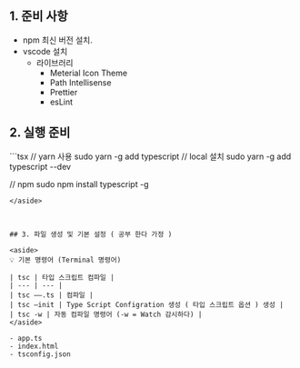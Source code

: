 ## 1. 준비 사항

- npm 최신 버전 설치.
- vscode 설치
    - 라이브러리
        - Meterial Icon Theme
        - Path Intellisense
        - Prettier
        - esLint

## 2. 실행 준비


<aside>
```tsx
// yarn 사용
sudo yarn -g add typescript
// local 설치
sudo yarn -g  add typescript --dev
    
// npm
sudo npm install typescript -g
```
</aside>



## 3. 파일 생성 및 기본 설정 ( 공부 한다 가정 )

<aside>
💡 기본 명령어 (Terminal 명령어)

| tsc | 타입 스크립트 컴파일 |
| --- | --- |
| tsc ——.ts | 컴파일 |
| tsc —init | Type Script Configration 생성 ( 타입 스크립트 옵션 ) 생성 |
| tsc -w | 자동 컴파일 명령어 (-w = Watch 감시하다) |
</aside>

- app.ts
- index.html
- tsconfig.json
